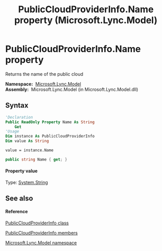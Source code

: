 ﻿---
title: PublicCloudProviderInfo.Name property  (Microsoft.Lync.Model)
TOCTitle: 'Name property '
ms:assetid: P:Microsoft.Lync.Model.PublicCloudProviderInfo.Name_DI_3_UC_OCS14MrefLyncWPF
ms:mtpsurl: https://msdn.microsoft.com/en-us/library/microsoft.lync.model.publiccloudproviderinfo.name_di_3_uc_ocs14mreflyncwpf(v=office.15)
ms:contentKeyID: 48598760
ms.date: 07/28/2014
mtps_version: v=office.15
f1_keywords:
- Microsoft.Lync.Model.PublicCloudProviderInfo.Name
dev_langs:
- CSharp
- JScript
- VB
- other
---

# PublicCloudProviderInfo.Name property

Returns the name of the public cloud

**Namespace:**  [Microsoft.Lync.Model](microsoft-lync-model-namespace_2.md)  
**Assembly:**  Microsoft.Lync.Model (in Microsoft.Lync.Model.dll)

## Syntax

``` vb
'Declaration
Public ReadOnly Property Name As String
    Get
'Usage
Dim instance As PublicCloudProviderInfo
Dim value As String

value = instance.Name
```

``` csharp
public string Name { get; }
```

#### Property value

Type: [System.String](http://msdn2.microsoft.com/en-us/library/s1wwdcbf)  

## See also

#### Reference

[PublicCloudProviderInfo class](publiccloudproviderinfo-class-microsoft-lync-model_2.md)

[PublicCloudProviderInfo members](publiccloudproviderinfo-members-microsoft-lync-model_2.md)

[Microsoft.Lync.Model namespace](microsoft-lync-model-namespace_2.md)

